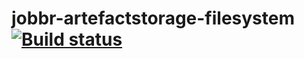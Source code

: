 # jobbr-artefactstorage-filesystem [![Build status](https://ci.appveyor.com/api/projects/status/56xfn2pqo6p9s0ls/branch/develop?svg=true)](https://ci.appveyor.com/project/Jobbr/jobbr-artefactstorage-ravenfs/branch/develop)
